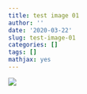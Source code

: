 ```yaml
---
title: test image 01
author: ''
date: '2020-03-22'
slug: test-image-01
categories: []
tags: []
mathjax: yes
---
```


[![](/img/without_having_to_learn_python_or_r.png)](/img/without_having_to_learn_python_or_r.png)


